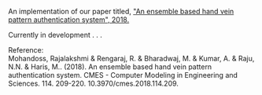 An implementation of our paper titled, ["An ensemble based hand vein pattern authentication system", 2018.](https://www.researchgate.net/publication/323705119_An_ensemble_based_hand_vein_pattern_authentication_system)

Currently in development . . .

Reference:  
Mohandoss, Rajalakshmi & Rengaraj, R. & Bharadwaj, M. & Kumar, A. & Raju, N.N. & Haris, M.. (2018). An ensemble based hand vein pattern authentication system. CMES - Computer Modeling in Engineering and Sciences. 114. 209-220. 10.3970/cmes.2018.114.209. 
